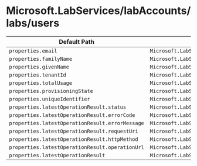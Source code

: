 # Microsoft.LabServices/labAccounts/labs/users

| Default Path | Alias |
|---|---|
| `properties.email` | `Microsoft.LabServices/labAccounts/labs/users/email` |
| `properties.familyName` | `Microsoft.LabServices/labAccounts/labs/users/familyName` |
| `properties.givenName` | `Microsoft.LabServices/labAccounts/labs/users/givenName` |
| `properties.tenantId` | `Microsoft.LabServices/labAccounts/labs/users/tenantId` |
| `properties.totalUsage` | `Microsoft.LabServices/labAccounts/labs/users/totalUsage` |
| `properties.provisioningState` | `Microsoft.LabServices/labAccounts/labs/users/provisioningState` |
| `properties.uniqueIdentifier` | `Microsoft.LabServices/labAccounts/labs/users/uniqueIdentifier` |
| `properties.latestOperationResult.status` | `Microsoft.LabServices/labAccounts/labs/users/latestOperationResult.status` |
| `properties.latestOperationResult.errorCode` | `Microsoft.LabServices/labAccounts/labs/users/latestOperationResult.errorCode` |
| `properties.latestOperationResult.errorMessage` | `Microsoft.LabServices/labAccounts/labs/users/latestOperationResult.errorMessage` |
| `properties.latestOperationResult.requestUri` | `Microsoft.LabServices/labAccounts/labs/users/latestOperationResult.requestUri` |
| `properties.latestOperationResult.httpMethod` | `Microsoft.LabServices/labAccounts/labs/users/latestOperationResult.httpMethod` |
| `properties.latestOperationResult.operationUrl` | `Microsoft.LabServices/labAccounts/labs/users/latestOperationResult.operationUrl` |
| `properties.latestOperationResult` | `Microsoft.LabServices/labAccounts/labs/users/latestOperationResult` |

